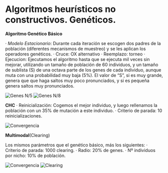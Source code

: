 # Algoritmos heurísticos no constructivos. Genéticos.

**Algoritmo Genético Básico**

· *Modelo Estacionario*: Durante cada iteración se escogen dos padres de la población 
(diferentes mecanismos de muestreo) y se les aplican los operadores genéticos.
· Cruce: OX alternativo
· Reemplazo: torneo
· Ejecucion: Ejecutamos el algoritmo hasta que se ejecuta mil veces sin mejorar, utilizando un tamaño de 
población de 60 individuos, y un tamaño de sublista (S) de una octava parte de los genes de cada 
individuo, aunque muta con una probabilidad muy baja (5%). El valor de “S”, si es muy grande, genera 
que que haga saltos muy poco pronunciados, y si es pequeña genera saltos muy pronunciados.

![Genes N/5](https://github.com/JesusDJ98/Metaheuristica/tree/main/Practica3/Imagenes/ConvergenciaGB_N5.JPG) ![Genes N/8](https://github.com/JesusDJ98/Metaheuristica/tree/main/Practica3/Imagenes/ConvergenciaGB_N8.JPG)


**CHC**
· Reinicialización: Cogemos el mejor individuo, y luego rellenamos la población con un 35% de 
mutación a este individuo.
· Criterio de parada: 10 reinicializaciones.

![Convergencia](https://github.com/JesusDJ98/Metaheuristica/tree/main/Practica3/Imagenes/CHC.JPG)


**Multimodal**(Clearing)

Los mismos parámetros que el genético básico, más los siguientes:
· Criterio de parada: 1000 clearing.
· Radio: 20% de genes.
· Nº individuos por nicho: 10% de población.

![Convergencia](https://github.com/JesusDJ98/Metaheuristica/tree/main/Practica3/Imagenes/Multimodal.JPG) ![Clearing](https://github.com/JesusDJ98/Metaheuristica/tree/main/Practica3/Imagenes/Clearing.JPG)
